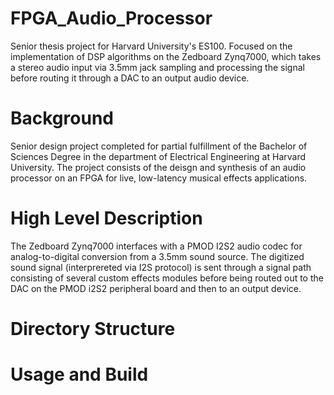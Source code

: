 # FPGA_Audio_Processor
Senior thesis project for Harvard University's ES100. Focused on the implementation of DSP algorithms on the Zedboard Zynq7000, which takes a stereo audio input via 3.5mm jack sampling and processing the signal before routing it through a DAC to an output audio device.

# Background
Senior design project completed for partial fulfillment of the Bachelor of Sciences Degree in the department of Electrical Engineering at Harvard University. The project consists of the deisgn and synthesis of an audio processor on an FPGA for live, low-latency musical effects applications.

# High Level Description
The Zedboard Zynq7000 interfaces with a PMOD I2S2 audio codec for analog-to-digital conversion from a 3.5mm sound source. The digitized sound signal (interprereted via I2S protocol) is sent through a signal path consisting of several custom effects modules before being routed out to the DAC on the PMOD i2S2 peripheral board and then to an output device.

# Directory Structure

# Usage and Build

